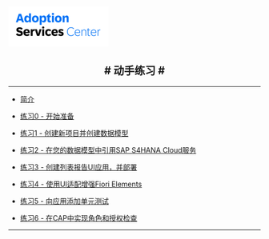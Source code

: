 <!-- docs/_sidebar.md -->

![](vx_images/288853594065488.png)

<h2 style="text-align: center;"># 动手练习 #</h2>

---

* [简介](/)
* [练习0 - 开始准备](/Exercise%200%20-%20Getting%20Started%20-%20Preparation.md)
* [练习1 - 创建新项目并创建数据模型](Exercise%201%20-%20Create%20a%20New%20Project%20and%20Create%20a%20Data%20Model.md)
* [练习2 - 在您的数据模型中引用SAP S4HANA Cloud服务](Exercise%202%20-%20Refer%20to%20an%20SAP%20S4HANA%20Cloud%20Service%20in%20Your%20Data%20Model.md)



* [练习3 - 创建列表报告UI应用，并部署](Exercise%203%20-%20Create%20a%20List%20Report%20UI%20Application%20and%20Deploy.md)
* [练习4 - 使用UI适配增强Fiori Elements](Exercise%204%20-%20Enhance%20Fiori%20Elements%20with%20UI%20Adaption)
* [练习5 - 向应用添加单元测试](Exercise%205%20-%20Add%20Unit%20Test%20to%20the%20Application.md)





* [练习6 - 在CAP中实现角色和授权检查](Exercise%206%20-%20Implement%20Roles%20and%20Authorization%20Checks%20In%20CAP.md) 

---